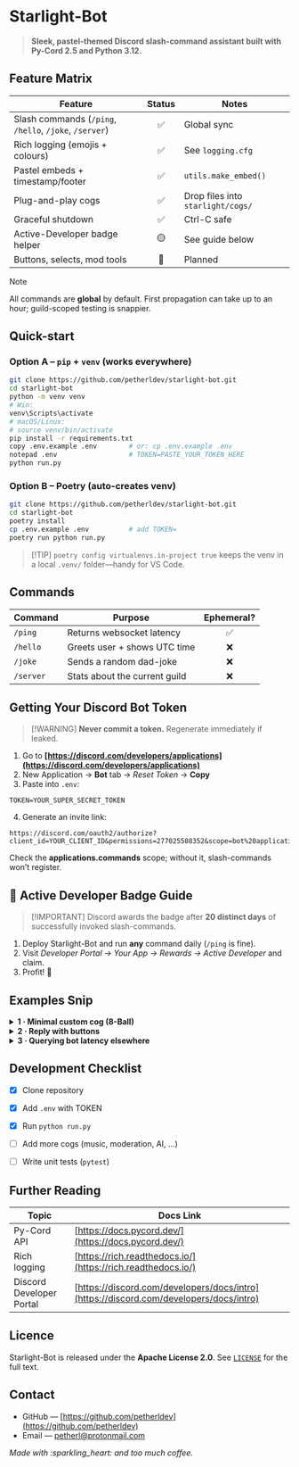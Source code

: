 # Starlight-Bot

> **Sleek, pastel-themed Discord slash-command assistant built with Py-Cord 2.5 and Python 3.12.**

## Feature Matrix

| Feature                           | Status | Notes |
|----------------------------------|:------:|-------|
| Slash commands (`/ping`, `/hello`, `/joke`, `/server`) | ✅ | Global sync |
| Rich logging (emojis + colours)   | ✅ | See `logging.cfg` |
| Pastel embeds + timestamp/footer  | ✅ | `utils.make_embed()` |
| Plug-and-play cogs                | ✅ | Drop files into `starlight/cogs/` |
| Graceful shutdown                 | ✅ | Ctrl-C safe |
| Active-Developer badge helper     | 🟡 | See guide below |
| Buttons, selects, mod tools       | 🚧 | Planned |

> [!NOTE]  
> All commands are **global** by default. First propagation can take up to an hour; guild-scoped testing is snappier.


## Quick-start

### Option A – `pip` + `venv` (works everywhere)

```bash
git clone https://github.com/petherldev/starlight-bot.git
cd starlight-bot
python -m venv venv
# Win:
venv\Scripts\activate
# macOS/Linux:
# source venv/bin/activate
pip install -r requirements.txt
copy .env.example .env        # or: cp .env.example .env
notepad .env                  # TOKEN=PASTE_YOUR_TOKEN_HERE
python run.py
```

### Option B – Poetry (auto-creates venv)

```bash
git clone https://github.com/petherldev/starlight-bot.git
cd starlight-bot
poetry install
cp .env.example .env          # add TOKEN=
poetry run python run.py
```

> \[!TIP]
> `poetry config virtualenvs.in-project true` keeps the venv in a local `.venv/` folder—handy for VS Code.


## Commands

| Command   | Purpose                       | Ephemeral? |
| --------- | ----------------------------- | :--------: |
| `/ping`   | Returns websocket latency     |      ✅     |
| `/hello`  | Greets user + shows UTC time  |      ❌     |
| `/joke`   | Sends a random dad-joke       |      ❌     |
| `/server` | Stats about the current guild |      ❌     |


## Getting Your Discord Bot Token

> \[!WARNING]
> **Never commit a token.** Regenerate immediately if leaked.

1. Go to **[https://discord.com/developers/applications](https://discord.com/developers/applications)**
2. New Application → **Bot** tab → *Reset Token* → **Copy**
3. Paste into `.env`:

```env
TOKEN=YOUR_SUPER_SECRET_TOKEN
```

4. Generate an invite link:

```
https://discord.com/oauth2/authorize?client_id=YOUR_CLIENT_ID&permissions=277025508352&scope=bot%20applications.commands
```

Check the **applications.commands** scope; without it, slash-commands won’t register.


## 🏅 Active Developer Badge Guide

> \[!IMPORTANT]
> Discord awards the badge after **20 distinct days** of successfully invoked slash-commands.

1. Deploy Starlight-Bot and run **any** command daily (`/ping` is fine).
2. Visit *Developer Portal → Your App → Rewards → Active Developer* and claim.
3. Profit! 🎉


## Examples Snip

<details>
<summary><strong>1 · Minimal custom cog (8-Ball)</strong></summary>

```python
# starlight/cogs/8ball.py
import random
import discord
from discord import app_commands
from discord.ext import commands
from starlight.utils import make_embed

ANSWERS = [
    "Yes!", "No!", "Ask again later…", "Absolutely!", "Definitely not."
]

class EightBall(commands.Cog):
    def __init__(self, bot): self.bot = bot

    @app_commands.command(name="8ball", description="Magic 8-Ball answers.")
    async def eight_ball(self, interaction: discord.Interaction, question: str):
        await interaction.response.send_message(
            embed=make_embed("🎱 8-Ball", random.choice(ANSWERS))
        )

async def setup(bot):  # required by Py-Cord
    await bot.add_cog(EightBall(bot))
```

</details>

<details>
<summary><strong>2 · Reply with buttons</strong></summary>

```python
# inside any cog
from discord.ui import Button, View

@app_commands.command(name="pressme", description="Button demo")
async def pressme(self, interaction: discord.Interaction):
    btn = Button(label="Click!", style=discord.ButtonStyle.primary)

    async def on_click(btn_inter: discord.Interaction):
        await btn_inter.response.send_message("✨ Button pressed!")

    btn.callback = on_click
    view = View()
    view.add_item(btn)
    await interaction.response.send_message("Press the shiny button:", view=view)
```

</details>

<details>
<summary><strong>3 · Querying bot latency elsewhere</strong></summary>

```python
# util example (can be imported by other modules)
from starlight.utils import make_embed
from discord.ext import commands

async def send_latency(channel: commands.Cog, bot: commands.Bot) -> None:
    latency = round(bot.latency * 1000)
    await channel.send(embed=make_embed("🏓 Latency", f"{latency} ms"))
```

</details>


## Development Checklist

* [x] Clone repository
* [x] Add `.env` with TOKEN
* [x] Run `python run.py`
* [ ] Add more cogs (music, moderation, AI, …)
* [ ] Write unit tests (`pytest`)


## Further Reading

| Topic                    | Docs Link                                                                              |
| ------------------------ | -------------------------------------------------------------------------------------- |
| Py-Cord API              | [https://docs.pycord.dev/](https://docs.pycord.dev/)                                   |
| Rich logging             | [https://rich.readthedocs.io/](https://rich.readthedocs.io/)                           |
| Discord Developer Portal | [https://discord.com/developers/docs/intro](https://discord.com/developers/docs/intro) |


## Licence

Starlight-Bot is released under the **Apache License 2.0**.
See [`LICENSE`](./LICENSE) for the full text.


## Contact

* GitHub — [https://github.com/petherldev](https://github.com/petherldev)
* Email  — [petherl@protonmail.com](mailto:petherl@protonmail.com)

*Made with \:sparkling\_heart: and too much coffee.*
